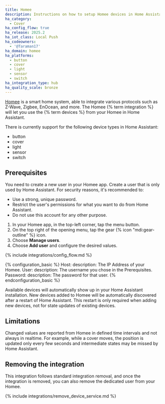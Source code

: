 ```yaml
---
title: Homee
description: Instructions on how to setup Homee devices in Home Assistant.
ha_category:
  - Cover
ha_config_flow: true
ha_release: 2025.2
ha_iot_class: Local Push
ha_codeowners:
  - '@Taraman17'
ha_domain: homee
ha_platforms:
  - button
  - cover
  - light
  - sensor
  - switch
ha_integration_type: hub
ha_quality_scale: bronze
---
```


[Homee](https://hom.ee) is a smart home system, able to integrate various protocols such as Z-Wave, Zigbee, EnOcean, and more. The Homee {% term integration %} will let you use the {% term devices %} from your Homee in Home Assistant.

There is currently support for the following device types in Home Assistant:

- button
- cover
- light
- sensor
- switch

## Prerequisites

You need to create a new user in your Homee app. Create a user that is only used by Home Assistant. For security reasons, it's recommended to:

- Use a strong, unique password.
- Restrict the user's permissions for what you want to do from Home Assistant.
- Do not use this account for any other purpose.

1. In your Homee app, in the top-left corner, tap the menu button.
2. On the top right of the opening menu, tap the gear {% icon "mdi:gear-outline" %} icon.
3. Choose **Manage users**.
4. Choose **Add user** and configure the desired values.

{% include integrations/config_flow.md %}

{% configuration_basic %}
Host:
  description: The IP Address of your Homee.
User:
  description: The username you chose in the Prerequisites.
Password:
  description: The password for that user.
{% endconfiguration_basic %}

Available devices will automatically show up in your Home Assistant installation.
New devices added to Homee will be automatically discovered after a restart of Home Assistant. This restart is only required when adding new devices, not for state updates of existing devices.

## Limitations

Changed values are reported from Homee in defined time intervals and not always in realtime. For example, while a cover moves, the position is updated only every few seconds and intermediate states may be missed by Home Assistant.

## Removing the integration

This integration follows standard integration removal, and once the integration is removed, you can also remove the dedicated user from your Homee.

{% include integrations/remove_device_service.md %}
